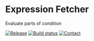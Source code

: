# Expression Fetcher
Evaluate parts of condition

[![Release](https://img.shields.io/github/release/zifter/expression_fetcher.svg)](https://github.com/zifter/expression_fetcher/releases)
[![Build status](https://ci.appveyor.com/api/projects/status/github/zifter/expression_fetcher?branch=master&svg=true)](https://github.com/zifter/expression_fetcher)
[![Contact](https://img.shields.io/badge/telegram-write%20me-blue.svg)](https://t.me/zifter)

